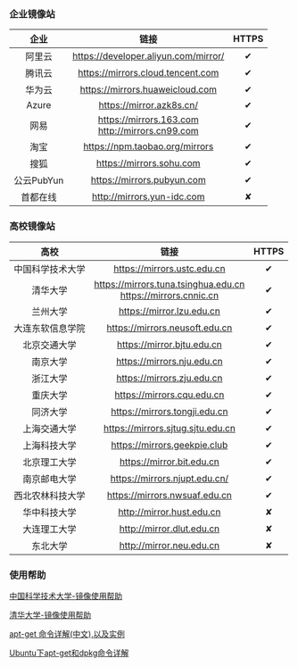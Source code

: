 ### 企业镜像站
|企业|链接|HTTPS|
|:--:|:--:|:--:|
|阿里云|https://developer.aliyun.com/mirror/|✔|
|腾讯云|https://mirrors.cloud.tencent.com|✔|
|华为云|https://mirrors.huaweicloud.com|✔|
|Azure|https://mirror.azk8s.cn/|✔|
|网易|https://mirrors.163.com<br>http://mirrors.cn99.com|✔|
|淘宝|https://npm.taobao.org/mirrors|✔|
|搜狐|https://mirrors.sohu.com|✔|
|公云PubYun|https://mirrors.pubyun.com|✔|
|首都在线|http://mirrors.yun-idc.com|✘|

### 高校镜像站
|高校|链接|HTTPS|
|:--:|:--:|:--:|
|中国科学技术大学|https://mirrors.ustc.edu.cn|✔|
|清华大学|https://mirrors.tuna.tsinghua.edu.cn<br>https://mirrors.cnnic.cn|✔|
|兰州大学|https://mirror.lzu.edu.cn|✔|
|大连东软信息学院|https://mirrors.neusoft.edu.cn|✔|
|北京交通大学|https://mirror.bjtu.edu.cn|✔|
|南京大学|https://mirrors.nju.edu.cn|✔|
|浙江大学|https://mirrors.zju.edu.cn|✔|
|重庆大学|https://mirrors.cqu.edu.cn|✔|
|同济大学|https://mirrors.tongji.edu.cn|✔|
|上海交通大学|https://mirrors.sjtug.sjtu.edu.cn|✔|
|上海科技大学|https://mirrors.geekpie.club|✔|
|北京理工大学|https://mirror.bit.edu.cn|✔|
|南京邮电大学|https://mirrors.njupt.edu.cn/|✔|
|西北农林科技大学|https://mirrors.nwsuaf.edu.cn|✔|
|华中科技大学|http://mirror.hust.edu.cn|✘|
|大连理工大学|http://mirror.dlut.edu.cn|✘|
|东北大学|http://mirror.neu.edu.cn|✘|

### 使用帮助
[中国科学技术大学-镜像使用帮助](https://mirrors.ustc.edu.cn/help/)

[清华大学-镜像使用帮助](https://mirrors.tuna.tsinghua.edu.cn/help/)

[apt-get 命令详解(中文),以及实例](http://blog.51yip.com/linux/1176.html)

[Ubuntu下apt-get和dpkg命令详解](http://snailvfx.github.io/2016/04/08/apt-get/)
